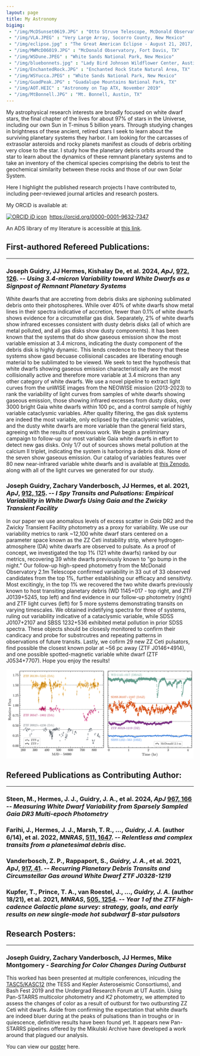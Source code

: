 ```yaml
---
layout: page
title: My Astronomy 
bigimg:
 - "/img/McDSunset0619.JPG" : "Otto Struve Telescope, McDonald Observatory, Fort Davis, TX"
 - "/img/VLA.JPEG" : "Very Large Array, Socorro County, New Mexico"
 - "/img/eclipse.jpg" : "The Great American Eclipse - August 21, 2017, Johnson City, IL"
 - "/img/MWMcD06019.JPG" : "McDonald Observatory, Fort Davis, TX"
 - "/img/WSDune.JPEG" : "White Sands National Park, New Mexico"
 - "/img/bluebonnets.jpg" : "Lady Bird Johnson Wildflower Center, Austin, TX"
 - "/img/EnchantedRock.JPG" : "Enchanted Rock State Natural Area, TX"
 - "/img/WSYucca.JPEG" : "White Sands National Park, New Mexico"
 - "/img/GuadPeak.JPG" : "Guadalupe Mountains National Park, TX"
 - "/img/AOT.HEIC" : "Astronomy on Tap ATX, November 2019"
 - "/img/MtBonnell.JPG" : "Mt. Bonnell, Austin, TX"
---
```


My astrophysical research interests are broadly focused on white dwarf stars, the final chapter of the lives for about 97% of stars in the Universe, including our own Sun in T-minus 5 billion years. Through studying changes in brightness of these ancient, retired stars I seek to learn about the surviving planetary systems they harbor. I am looking for the carcasses of extrasolar asteroids and rocky planets manifest as clouds of debris orbiting very close to the star. I study how the planetary debris orbits around the star to learn about the dynamics of these remnant planetary systems and to take an inventory of the chemical species comprising the debris to test the geochemical similarity between these rocks and those of our own Solar System. 

Here I highlight the published research projects I have contributed to, including peer-reviewed journal articles and research posters.

My ORCiD is available at: 
<div itemscope itemtype="https://schema.org/Person"><a itemprop="sameAs" content="https://orcid.org/0000-0001-9632-7347" href="https://orcid.org/0000-0001-9632-7347" target="orcid.widget" rel="me noopener noreferrer" style="vertical-align:top;"><img src="https://orcid.org/sites/default/files/images/orcid_16x16.png" style="width:1em;margin-right:.5em;" alt="ORCID iD icon">https://orcid.org/0000-0001-9632-7347</a></div>

An ADS library of my literature is accessible at [this link](https://ui.adsabs.harvard.edu/search/q=orcid%3A0000-0001-9632-7347&sort=date%20desc%2C%20bibcode%20desc&p_=0).

## First-authored Refereed Publications:
--------------------------------------------
### Joseph Guidry, JJ Hermes, Kishalay De, et al. 2024, *ApJ*, [972, 126](https://ui.adsabs.harvard.edu/abs/2024ApJ...972..126G/abstract). -- *Using 3.4-micron Variability toward White Dwarfs as a Signpost of Remnant Planetary Systems*

White dwarfs that are accreting from debris disks are siphoning sublimated debris onto their photospheres. While over 40% of white dwarfs show metal lines in their spectra indicative of accretion, fewer than 0.1% of white dwarfs shows evidence for a circumstellar gas disk. Separately, 2% of white dwarfs show infrared excesses consistent with dusty debris disks (all of which are metal polluted, and all gas disks show dusty components). It has been known that the systems that do show gaseous emission show the most variable emission at 3.4 microns, indicating the dusty component of the debris disk is highly dynamic. This lends credence to the theory that these systems show gasd becuase collisional cascades are liberating enough material to be sublimated to be viewed. We seek to test the hypothesis that white dwarfs showing gaseous emission characteristically are the most collisionally active and therefore more variable at 3.4 microns than any other category of white dwarfs. We use a novel pipeline to extract light curves from the unWISE images from the NEOWISE mission (2013-2023) to rank the variability of light curves from samples of white dwarfs showing gaseous emission, those showing infrared excesses from dusty disks, over 3000 bright Gaia white dwarfs within 100 pc, and a control sample of highly variable cataclysmic variables. After quality filtering, the gas disk systems are indeed the most variable, only eclipsed by the cataclysmic variables, and the dusty white dwarfs are more variable than the general field stars, agreeing with the results of previous work. We begin a preliminary campaign to follow-up our most variable Gaia white dwarfs in effort to detect new gas disks. Only 1/7 out of sources shows metal pollution at the calcium II triplet, indicating the system is harboring a debris disk. None of the seven show gaseous emission. Our catalog of variables features over 80 new near-infrared variable white dwarfs and is available at [this Zenodo](https://zenodo.org/doi/10.5281/zenodo.12538705), along with all of the light curves we generated for our study.


### Joseph Guidry, Zachary Vanderbosch, JJ Hermes, et al. 2021, *ApJ*, [912, 125](https://ui.adsabs.harvard.edu/abs/2021ApJ...912..125G/abstract). -- *I Spy Transits and Pulsations: Empirical Variability in White Dwarfs Using Gaia and the Zwicky Transient Facility*

In our paper we use anomalous levels of excess scatter in *Gaia* DR2 and the Zwicky Transient Facility photometry as a proxy for variability. We use our variability metrics to rank ~12,100 white dwarf stars centered on a parameter space known as the ZZ Ceti instability strip, where hydrogen-atmosphere (DA) white dwarfs are observed to pulsate. As a proof of concept, we investigated the top 1% (121 white dwarfs) ranked by our metrics, recovering 39 white dwarfs previously known to "go bump in the night." Our follow-up high-speed photometry from the McDonald Observatory 2.1m Telescope confirmed variability in 33 out of 33 observed candidates from the top 1%, further establishing our efficacy and sensitivty. Most excitingly, in the top 1% we recovered the two white dwarfs previously known to host transiting planetary debris (WD 1145+017 - top right, and ZTF J0139+5245, top left) and find evidence in our follow-up photometry (right) and ZTF light curves (left) for 5 more systems demonstrating transits on varying timescales. We obtained indetifying spectra for three of systems, ruling out variability indicative of a cataclysmic variable, while SDSS J0107+2107 and SBSS 1232+536 exhibited metal pollution in prior SDSS spectra. These objects should be closesly monitored to confirm their candicacy and probe for substrcutres and repeating patterns in observations of future transits. Lastly, we cofirm 29 new ZZ Ceti pulsators, find possible the closest known polar at ~56 pc away (ZTF J0146+4914), and one possible spotted-magnetic variable white dwarf (ZTF J0534+7707). Hope you enjoy the results!

![Transiting Debris Systems](/img/transit_cand_color_large.png)

## Refereed Publications as Contributing Author:
--------------------------------------------
### Steen, M., Hermes, J. J., Guidry, J. A., et al. 2024, *ApJ* [967, 166](https://ui.adsabs.harvard.edu/abs/2024ApJ...967..166S/abstract) -- *Measuring White Dwarf Variability from Sparsely Sampled Gaia DR3 Multi-epoch Photometry*

### Farihi, J., Hermes, J. J., Marsh, T. R., ..., *Guidry, J. A.* (author 6/14), et al. 2022, *MNRAS*, [511, 1647](https://ui.adsabs.harvard.edu/abs/2021arXiv210906183F/abstract). -- *Relentless and complex transits from a planetesimal debris disc.*

### Vanderbosch, Z. P., Rappaport, S., *Guidry, J. A.*, et al. 2021, *ApJ*, [917, 41](https://ui.adsabs.harvard.edu/abs/2021ApJ...917...41V/abstract). -- *Recurring Planetary Debris Transits and Circumstellar Gas around White Dwarf ZTF J0328-1219*

### Kupfer, T., Prince, T. A., van Roestel, J., ..., *Guidry, J. A.* (author 18/21), et al. 2021, *MNRAS*, [505, 1254](https://ui.adsabs.harvard.edu/abs/2021MNRAS.505.1254K/abstract). -- *Year 1 of the ZTF high-cadence Galactic plane survey: strategy, goals, and early results on new single-mode hot subdwarf B-star pulsators*


## Research Posters:
--------------------------------------------
### Joseph Guidry, Zachary Vanderbosch, JJ Hermes, Mike Montgomery - *Searching for Color Changes During Outburst*

This worked has been presented at multiple conferences, inlcuding the [TASC5/KASC12](https://web.mit.edu/tasc5/index.html) (the TESS and Kepler Asteroseismic Consortiums), and Bash Fest 2019 and the Undergrad Research Forum at UT Austin. Using Pan-STARRS multicolor photometry and *K2* photometry, we attempted to assess the changes of color as a result of outburst for two outbursting ZZ Ceti whit dwarfs. Aside from confirming the expectation that white dwarfs are indeed bluer during at the peaks of pulsations than in troughs or in quiescence, definitive results have been found yet. It appears new Pan-STARRS pipelines offered by the Mikulski Archive have developed a work around that plagued our analysis.

You can view our [poster](https://github.com/astrojoeg/astrojoeg.github.io/blob/master/posters/Color_Changes_Poster_URF20.pdf) here.

